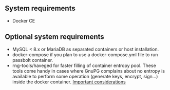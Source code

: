 ## System requirements

* Docker CE

## Optional system requirements

* MySQL < 8.x or MariaDB as separated containers or host installation.
* docker-compose if you plan to use a docker-compose.yml file to run passbolt container.
* rng-tools/haveged for faster filling of container entropy pool. These tools come handy in cases where GnuPG complains about no entropy is available to perform some operation (generate keys, encrypt, sign...) inside the docker container. [Important considerations](https://security.stackexchange.com/questions/39992/is-it-safe-to-use-rng-tools-on-a-virtual-machine)
